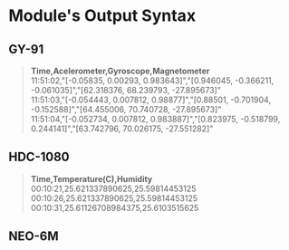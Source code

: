# Module's Output Syntax
## GY-91
> **Time,Acelerometer,Gyroscope,Magnetometer** <br>
> 11:51:02,"[-0.05835, 0.00293, 0.983643]","[0.946045, -0.366211, -0.061035]","[62.318376, 68.239793, -27.895673]" <br>
> 11:51:03,"[-0.054443, 0.007812, 0.98877]","[0.88501, -0.701904, -0.152588]","[64.455006, 70.740728, -27.895673]" <br>
> 11:51:04,"[-0.052734, 0.007812, 0.983887]","[0.823975, -0.518799, 0.244141]","[63.742796, 70.026175, -27.551282]" <br>

## HDC-1080
> **Time,Temperature(C),Humidity <br>**
> 00:10:21,25.621337890625,25.59814453125 <br>
> 00:10:26,25.621337890625,25.59814453125 <br>
> 00:10:31,25.61126708984375,25.6103515625 <br>

## NEO-6M
`
`
